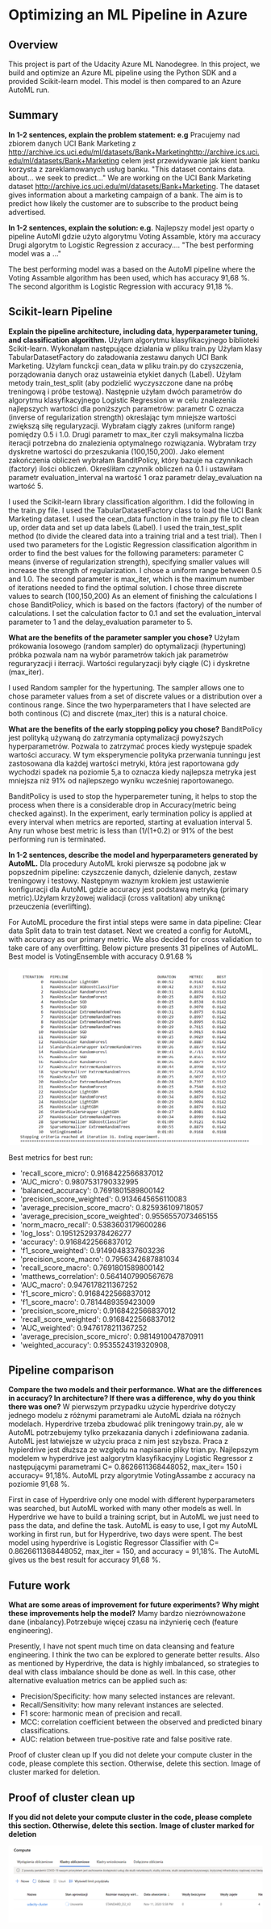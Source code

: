 # Optimizing an ML Pipeline in Azure

## Overview
This project is part of the Udacity Azure ML Nanodegree.
In this project, we build and optimize an Azure ML pipeline using the Python SDK and a provided Scikit-learn model.
This model is then compared to an Azure AutoML run.

## Summary
**In 1-2 sentences, explain the problem statement: e.g** Pracujemy nad zbiorem danych UCI Bank Marketing z http://archive.ics.uci.edu/ml/datasets/Bank+Marketinghttp://archive.ics.uci.edu/ml/datasets/Bank+Marketing celem jest przewidywanie jak kient banku korzysta z zareklamowanych usług banku.   "This dataset contains data. about... we seek to predict..."
We are working on the UCI Bank Marketing dataset http://archive.ics.uci.edu/ml/datasets/Bank+Marketing. The dataset gives information about a marketing campaign of a bank. The aim is to predict how likely the customer are to subscribe to the product being advertised.

**In 1-2 sentences, explain the solution: e.g.**
Najlepszy model jest oparty o pipeline AutoMl gdzie użyto algorytmu Voting Assamble, który ma accuracy Drugi algorytm to Logistic Regression z accuracy.... "The best performing model was a ..."

The best performing model was a based on the AutoMl pipeline where the Voting Assamble algorithm has been used, which has accuracy 91,68 %. The second algorithm is Logistic Regression with accuracy 91,18 %.

## Scikit-learn Pipeline
**Explain the pipeline architecture, including data, hyperparameter tuning, and classification algorithm.**
Użyłam  algorytmu klasyfikacyjnego biblioteki Scikit-learn. Wykonałam następujące działania w pliku train.py
Użyłam klasy TabularDatasetFactory do załadowania zestawu danych UCI Bank Marketing. Użyłam funckcji cean_data w pliku train.py do czyszczenia, porządowania danych oraz ustaweinia etykiet danych (Label). 
Użyłam metody train_test_split (aby podzielić wyczyszczone dane na próbę treningową i próbe testową). Następnie użyłam dwóch parametrów do algorytmu klasyfikacyjnego Logistic Regression w w celu znalezenia najlepszych wartości dla poniższych parametrów: parametr C oznacza (inverse of regularization strength) okreslając tym mniejsze wartości zwiększą siłę regularyzacji.
Wybrałam ciągły zakres (uniform range) pomiędzy 0.5 i 1.0. Drugi parametr to max_iter czyli maksymalna liczba iteracji potrzebna do znalezienia optymalnego rozwiązania.
Wybrałam trzy dyskretne wartości do przeszukania (100,150,200). Jako element zakończenia obliczeń wybrałam BanditPolicy, który bazuje na czynnikach (factory) ilości obliczeń. 
Określiłam czynnik obliczeń na 0.1 i ustawiłam parametr evaluation_interval na wartość 1 oraz parametr delay_evaluation na wartość 5.

I used the Scikit-learn library classification algorithm. I did the following in the train.py file.
I used the TabularDatasetFactory class to load the UCI Bank Marketing dataset. I used the cean_data function in the train.py file to clean up, order data and set up data labels (Label).
I used the train_test_split method (to divide the cleared data into a training trial and a test trial). Then I used two parameters for the Logistic Regression classification algorithm in order to find the best values for the following parameters: parameter C means (inverse of regularization strength), specifying smaller values will increase the strength of regularization.
I chose a uniform range between 0.5 and 1.0. The second parameter is max_iter, which is the maximum number of iterations needed to find the optimal solution.
I chose three discrete values to search (100,150,200) As an element of finishing the calculations I chose BanditPolicy, which is based on the factors (factory) of the number of calculations.
I set the calculation factor to 0.1 and set the evaluation_interval parameter to 1 and the delay_evaluation parameter to 5.



**What are the benefits of the parameter sampler you chose?**
Użyłam prókowania losowego (random sampler) do optymalizacji (hypertuning) próbka pozwala nam na wybór parametrów takich jak parametrów reguraryzacji i iterracji. 
Wartości regularyzacji były ciągłe (C) i dyskretne (max_iter).

I used Random sampler for the hypertuning. The sampler allows one to chose parameter values from a set of discrete values or a distribution over a continous range. Since the two hyperparameters that I have selected are both continous (C) and discrete (max_iter) this is a natural choice.

**What are the benefits of the early stopping policy you chose?**
BanditPolicy jest polityką używaną do zatrzymania optymalizacji powyższych hyperparametrów. Pozwala to zatrzymać proces kiedy występuje spadek wartości accuracy.
W tym eksperymencie polityka przerwania tunningu jest zastosowana dla każdej wartości metryki, która jest raportowana gdy wychodzi spadek na poziomie 5,a to oznacza kiedy najlepsza metryka jest mniejsza niż 91% od najlepszego wyniku wcześniej raportowanego.

BanditPolicy is used to stop the hyperparemeter tuning, it helps to stop the process when there is a considerable drop in Accuracy(metric being checked against). In the experiment, early termination policy is applied at every interval when metrics are reported, starting at evaluation interval 5. Any run whose best metric is less than (1/(1+0.2) or 91% of the best performing run is terminated.

**In 1-2 sentences, describe the model and hyperparameters generated by AutoML.**
 Dla procedury AutoML kroki pierwsze są podobne jak w popszednim pipeline: czyszczenie danych, dzielenie danych, zestaw treningowy i testowy. Następnym waznym krokiem jest ustawienie konfiguracji dla AutoML gdzie accuracy jest podstawą metryką (primary metric).Użyłam krzyżowej walidacji (cross valitation) aby uniknąć przeuczenia (everlifting).
 
 For AutoML procedure the first intial steps were same in data pipeline: Clear data Split data to train test dataset. Next we created a config for AutoML, with accuracy as our primary metric. We also decided for cross validation to take care of any overfitting. Below picture presents 31 pipelines of AutoML. Best model is VotingEnsemble with accuracy 0.91.68 %
 
 ![AutoML pipelines](https://raw.githubusercontent.com/Elaissa/nd00333_AZMLND_Optimizing_a_Pipeline_in_Azure-Starter_Files/master/126609277_705647490071917_7526884009977243710_n.png)

Best metrics for best run:
* 'recall_score_micro': 0.9168422566837012
* 'AUC_micro': 0.9807531790332995
* 'balanced_accuracy': 0.7691801589800142
* 'precision_score_weighted': 0.9134645656110083
* 'average_precision_score_macro': 0.825936109718057
* 'average_precision_score_weighted': 0.9556557073465155
* 'norm_macro_recall': 0.5383603179600286
* 'log_loss': 0.19512529378426277
* 'accuracy': 0.9168422566837012
* 'f1_score_weighted': 0.9149048337603236
* 'precision_score_macro': 0.7956342687881034
* 'recall_score_macro': 0.7691801589800142
* 'matthews_correlation': 0.5641407990567678
* 'AUC_macro': 0.9476178211367252
* 'f1_score_micro': 0.9168422566837012
* 'f1_score_macro': 0.7814489359423009
* 'precision_score_micro': 0.9168422566837012
* 'recall_score_weighted': 0.9168422566837012
* 'AUC_weighted': 0.9476178211367252
* 'average_precision_score_micro': 0.9814910047870911
* 'weighted_accuracy': 0.9535524319320908,

## Pipeline comparison
**Compare the two models and their performance. What are the differences in accuracy? In architecture? If there was a difference, why do you think there was one?**
W pierwszym przypadku użycie hyperdrive dotyczy jednego modelu z różnymi parametrami ale AutoML działa na różnych modelach. Hyperdrive trzeba zbudować plik treningowy train.py, ale w AutoML potrzebujemy tylko przekazania danych i zdefiniowana zadania. AutoML jest łatwiejsze w użyciu praca z nim jest szybsza. Praca z hypierdrive jest dłuższa ze względu  na napisanie pliky trian.py.
Najlepszym modelem w hyperdrive jest aalgorytm klasyfikacyjny Logistic Regressor z następującymi parametrami C= 0.8626611368448052, max_iter= 150 i accuracy= 91,18%.
AutoML przy algorytmie VotingAssambe z accuracy na poziomie 91,68 %.

First in case of Hyperdrive only one model with different hyperparameters was searched, but AutoML worked with many other models as well. In Hyperdrive we have to build a training script, but in AutoML we just need to pass the data, and define the task. AutoML is easy to use, I got my AutoML working in first run, but for Hyperdrive, two days were spent. The best model using hyperdrive is Logistic Regressor Classifier with C= 0.8626611368448052, max_iter = 150, and accuracy = 91,18%. The AutoML gives us the best result for accuracy 91,68 %.


## Future work
**What are some areas of improvement for future experiments? Why might these improvements help the model?**
Mamy bardzo niezrównoważone dane (inbalancy).Potrzebuje więcej czasu na inżynierię cech (feature engineering).

Presently, I have not spent much time on data cleansing and feature engineering. I think the two can be explored to generate better results. Also as mentioned by Hyperdrive, the data is highly imbalanced, so strategies to deal with class imbalance should be done as well. In this case, other alternative evaluation metrics can be applied such as:
* Precision/Specificity: how many selected instances are relevant.
* Recall/Sensitivity: how many relevant instances are selected.
* F1 score: harmonic mean of precision and recall.
* MCC: correlation coefficient between the observed and predicted binary classifications.
* AUC: relation between true-positive rate and false positive rate.

Proof of cluster clean up If you did not delete your compute cluster in the code, please complete this section. Otherwise, delete this section. Image of cluster marked for deletion.

## Proof of cluster clean up
**If you did not delete your compute cluster in the code, please complete this section. Otherwise, delete this section.**
**Image of cluster marked for deletion**

![zamykanie computing clustering](https://raw.githubusercontent.com/Elaissa/nd00333_AZMLND_Optimizing_a_Pipeline_in_Azure-Starter_Files/master/Zrzut%20ekranu%20(94).png)
